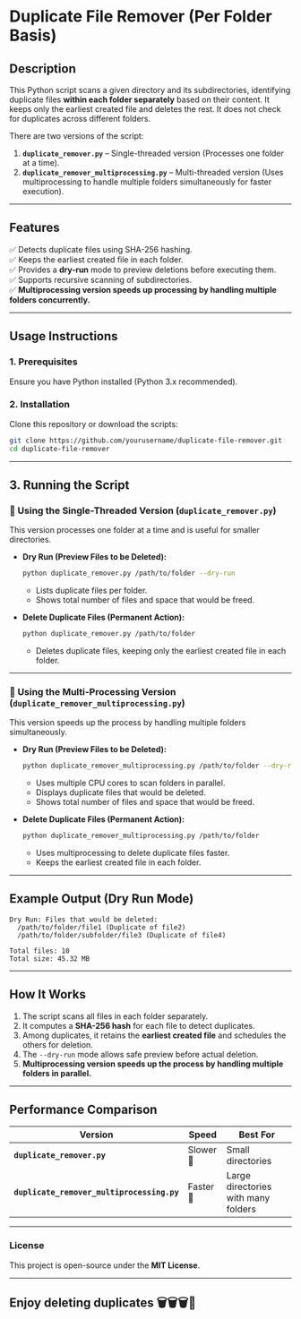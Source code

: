 # **Duplicate File Remover (Per Folder Basis)**  

## **Description**  
This Python script scans a given directory and its subdirectories, identifying duplicate files **within each folder separately** based on their content. It keeps only the earliest created file and deletes the rest. It does not check for duplicates across different folders.  

There are two versions of the script:  

1. **`duplicate_remover.py`** – Single-threaded version (Processes one folder at a time).  
2. **`duplicate_remover_multiprocessing.py`** – Multi-threaded version (Uses multiprocessing to handle multiple folders simultaneously for faster execution).  

---

## **Features**  
✅ Detects duplicate files using SHA-256 hashing.  
✅ Keeps the earliest created file in each folder.  
✅ Provides a **dry-run** mode to preview deletions before executing them.  
✅ Supports recursive scanning of subdirectories.  
✅ **Multiprocessing version speeds up processing by handling multiple folders concurrently.**  

---

## **Usage Instructions**  

### **1. Prerequisites**  
Ensure you have Python installed (Python 3.x recommended).  

### **2. Installation**  
Clone this repository or download the scripts:  
```sh
git clone https://github.com/yourusername/duplicate-file-remover.git
cd duplicate-file-remover
```

---

## **3. Running the Script**  

### **🔹 Using the Single-Threaded Version (`duplicate_remover.py`)**  
This version processes one folder at a time and is useful for smaller directories.  

- **Dry Run (Preview Files to be Deleted):**  
  ```sh
  python duplicate_remover.py /path/to/folder --dry-run
  ```
  - Lists duplicate files per folder.  
  - Shows total number of files and space that would be freed.  

- **Delete Duplicate Files (Permanent Action):**  
  ```sh
  python duplicate_remover.py /path/to/folder
  ```
  - Deletes duplicate files, keeping only the earliest created file in each folder.  

---

### **🚀 Using the Multi-Processing Version (`duplicate_remover_multiprocessing.py`)**  
This version speeds up the process by handling multiple folders simultaneously.  

- **Dry Run (Preview Files to be Deleted):**  
  ```sh
  python duplicate_remover_multiprocessing.py /path/to/folder --dry-run
  ```
  - Uses multiple CPU cores to scan folders in parallel.  
  - Displays duplicate files that would be deleted.  
  - Shows total number of files and space that would be freed.  

- **Delete Duplicate Files (Permanent Action):**  
  ```sh
  python duplicate_remover_multiprocessing.py /path/to/folder
  ```
  - Uses multiprocessing to delete duplicate files faster.  
  - Keeps the earliest created file in each folder.  

---

## **Example Output (Dry Run Mode)**  
```
Dry Run: Files that would be deleted:
  /path/to/folder/file1 (Duplicate of file2)
  /path/to/folder/subfolder/file3 (Duplicate of file4)

Total files: 10
Total size: 45.32 MB
```

---

## **How It Works**
1. The script scans all files in each folder separately.  
2. It computes a **SHA-256 hash** for each file to detect duplicates.  
3. Among duplicates, it retains the **earliest created file** and schedules the others for deletion.  
4. The `--dry-run` mode allows safe preview before actual deletion.  
5. **Multiprocessing version speeds up the process by handling multiple folders in parallel.**  

---

## **Performance Comparison**
| Version                         | Speed     | Best For            |
|---------------------------------|-----------|---------------------|
| **`duplicate_remover.py`**       | Slower🐌    | Small directories   |
| **`duplicate_remover_multiprocessing.py`** | Faster 🚀 | Large directories with many folders |

---

### **License**
This project is open-source under the **MIT License**.  

---

## **Enjoy deleting duplicates 🗑️🗑️🗑️🚮**
